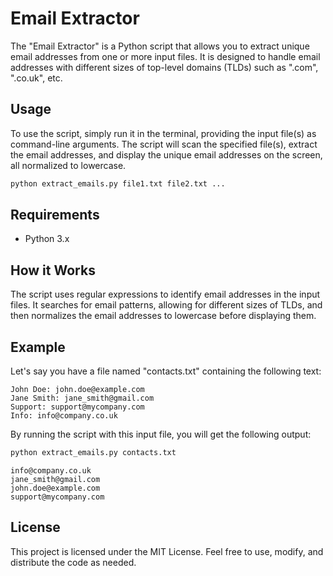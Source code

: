 # Email Extractor

The "Email Extractor" is a Python script that allows you to extract unique email addresses from one or more input files. It is designed to handle email addresses with different sizes of top-level domains (TLDs) such as ".com", ".co.uk", etc.

## Usage

To use the script, simply run it in the terminal, providing the input file(s) as command-line arguments. The script will scan the specified file(s), extract the email addresses, and display the unique email addresses on the screen, all normalized to lowercase.

```bash
python extract_emails.py file1.txt file2.txt ...
```

## Requirements

   - Python 3.x

## How it Works

The script uses regular expressions to identify email addresses in the input files. It searches for email patterns, allowing for different sizes of TLDs, and then normalizes the email addresses to lowercase before displaying them.


## Example

Let's say you have a file named "contacts.txt" containing the following text:

```csv
John Doe: john.doe@example.com
Jane Smith: jane_smith@gmail.com
Support: support@mycompany.com
Info: info@company.co.uk
```

By running the script with this input file, you will get the following output:

```bash
python extract_emails.py contacts.txt
```
```
info@company.co.uk
jane_smith@gmail.com
john.doe@example.com
support@mycompany.com
```

## License

This project is licensed under the MIT License. Feel free to use, modify, and distribute the code as needed.
